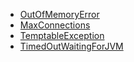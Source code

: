 * [OutOfMemoryError](ErrorCode/OutOfMemoryError.md)
* [MaxConnections](ErrorCode/MaxConnections.md)
* [TemptableException](ErrorCode/TemptableException.md)
* [TimedOutWaitingForJVM](ErrorCode/TimedOutWaitingForJVM.md)
